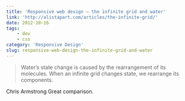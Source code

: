 ```yaml
---
title: 'Responsive web design – the infinite grid and water'
link: 'http://alistapart.com/articles/the-infinite-grid/'
date: 2012-10-16
tags:
    - dev
    - css
category: 'Responsive Design'
slug: responsive-web-design-the-infinite-grid-and-water
---
```


> Water’s state change is caused by the rearrangement of its molecules. When an infinite grid
> changes state, we rearrange its components.

Chris Armstrong Great comparison.
